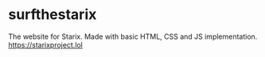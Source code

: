 # surfthestarix
The website for Starix.
Made with basic HTML, CSS and JS implementation.
https://starixproject.lol
